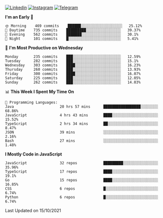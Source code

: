 [![Linkedin](https://img.shields.io/badge/-Archie-blue?style=flat-square&labelColor=gray&logo=Linkedin&logoColor=white&link=https://www.linkedin.com/in/archisdi)](https://www.linkedin.com/in/archisdi)
[![Instagram](https://img.shields.io/badge/-@archisdi-orange?style=flat-square&labelColor=gray&logo=Instagram&logoColor=white&link=https://www.instagram.com/archisdi)](https://www.instagram.com/archisdi)
[![Telegram](https://img.shields.io/badge/-aai-informational?style=flat-square&labelColor=gray&logo=telegram&logoColor=white&link=https://t.me/archisdi)](https://t.me/archisdi)

<!--START_SECTION:waka-->
**I'm an Early 🐤** 

```text
🌞 Morning    469 commits    ██████░░░░░░░░░░░░░░░░░░░   25.12% 
🌆 Daytime    735 commits    █████████░░░░░░░░░░░░░░░░   39.37% 
🌃 Evening    562 commits    ███████░░░░░░░░░░░░░░░░░░   30.1% 
🌙 Night      101 commits    █░░░░░░░░░░░░░░░░░░░░░░░░   5.41%

```
📅 **I'm Most Productive on Wednesday** 

```text
Monday       235 commits    ███░░░░░░░░░░░░░░░░░░░░░░   12.59% 
Tuesday      282 commits    ███░░░░░░░░░░░░░░░░░░░░░░   15.1% 
Wednesday    303 commits    ████░░░░░░░░░░░░░░░░░░░░░   16.23% 
Thursday     260 commits    ███░░░░░░░░░░░░░░░░░░░░░░   13.93% 
Friday       300 commits    ████░░░░░░░░░░░░░░░░░░░░░   16.07% 
Saturday     225 commits    ███░░░░░░░░░░░░░░░░░░░░░░   12.05% 
Sunday       262 commits    ███░░░░░░░░░░░░░░░░░░░░░░   14.03%

```


📊 **This Week I Spent My Time On** 

```text
💬 Programming Languages: 
Java                     20 hrs 57 mins      █████████████████░░░░░░░░   68.86% 
JavaScript               4 hrs 43 mins       ████░░░░░░░░░░░░░░░░░░░░░   15.52% 
TypeScript               2 hrs 34 mins       ██░░░░░░░░░░░░░░░░░░░░░░░   8.47% 
JSON                     39 mins             ░░░░░░░░░░░░░░░░░░░░░░░░░   2.16% 
Bash                     27 mins             ░░░░░░░░░░░░░░░░░░░░░░░░░   1.48%

```

**I Mostly Code in JavaScript** 

```text
JavaScript               32 repos            █████████░░░░░░░░░░░░░░░░   35.96% 
TypeScript               17 repos            ████░░░░░░░░░░░░░░░░░░░░░   19.1% 
Go                       15 repos            ████░░░░░░░░░░░░░░░░░░░░░   16.85% 
CSS                      6 repos             █░░░░░░░░░░░░░░░░░░░░░░░░   6.74% 
Python                   6 repos             █░░░░░░░░░░░░░░░░░░░░░░░░   6.74%

```



 Last Updated on 15/10/2021
<!--END_SECTION:waka-->